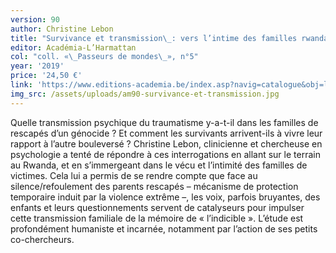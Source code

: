 ```yaml
---
version: 90
author: Christine Lebon
title: "Survivance et transmission\_: vers l’intime des familles rwandaises rescapées du génocide"
editor: Académia-L’Harmattan
col: "coll. «\_Passeurs de mondes\_», n°5"
year: '2019'
price: '24,50 €'
link: 'https://www.editions-academia.be/index.asp?navig=catalogue&obj=livre&no=63045'
img_src: /assets/uploads/am90-survivance-et-transmission.jpg
---
```

Quelle transmission psychique du traumatisme y-a-t-il dans les familles de rescapés d’un génocide ? Et comment les survivants arrivent-ils à vivre leur rapport à l’autre bouleversé ? Christine Lebon, clinicienne et chercheuse en psychologie a tenté de répondre à ces interrogations en allant sur le terrain au Rwanda, et en s’immergeant dans le vécu et l’intimité des familles de victimes. Cela lui a permis de se rendre compte que face au silence/refoulement des parents rescapés – mécanisme de protection temporaire induit par la violence extrême –, les voix, parfois bruyantes, des enfants et leurs questionnements servent de catalyseurs pour impulser cette transmission familiale de la mémoire de « l’indicible ». L’étude est profondément humaniste et incarnée, notamment par l’action de ses petits co-chercheurs.
